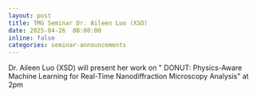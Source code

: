 ```yaml
---
layout: post
title: TMG Seminar Dr. Aileen Luo (XSD)
date: 2025-04-26  08:00:00
inline: false
categories: seminar-announcements
---
```


Dr. Aileen Luo (XSD) will present her work on " DONUT: Physics-Aware Machine Learning for Real-Time Nanodiffraction Microscopy Analysis"  at 2pm
